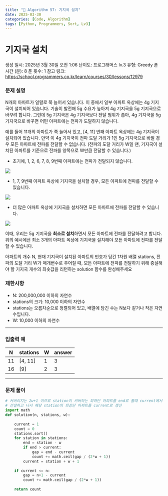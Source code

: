 ```yaml
---
title: "🧠 Algorithm 57: 기지국 설치"
date: 2025-03-30
categories: [Code, Algorithm]
tags: [Python, Programmers, Sort, Lv3]
---
```


# 기지국 설치

생성 일시: 2025년 3월 30일 오전 1:06
난이도: 프로그래머스 lv.3
유형: Greedy
푼 시간 (분): 8
푼 횟수: 1
참고 링크: https://school.programmers.co.kr/learn/courses/30/lessons/12979

### **문제 설명**

N개의 아파트가 일렬로 쭉 늘어서 있습니다. 이 중에서 일부 아파트 옥상에는 4g 기지국이 설치되어 있습니다. 기술이 발전해 5g 수요가 높아져 4g 기지국을 5g 기지국으로 바꾸려 합니다. 그런데 5g 기지국은 4g 기지국보다 전달 범위가 좁아, 4g 기지국을 5g 기지국으로 바꾸면 어떤 아파트에는 전파가 도달하지 않습니다.

예를 들어 11개의 아파트가 쭉 늘어서 있고, [4, 11] 번째 아파트 옥상에는 4g 기지국이 설치되어 있습니다. 만약 이 4g 기지국이 전파 도달 거리가 1인 5g 기지국으로 바뀔 경우 모든 아파트에 전파를 전달할 수 없습니다. (전파의 도달 거리가 W일 땐, 기지국이 설치된 아파트를 기준으로 전파를 양쪽으로 W만큼 전달할 수 있습니다.)

- 초기에, 1, 2, 6, 7, 8, 9번째 아파트에는 전파가 전달되지 않습니다.

![](https://grepp-programmers.s3.ap-northeast-2.amazonaws.com/files/production/fcb45e06-ebb2-4d93-98cc-b6203185e933/%E1%84%80%E1%85%B5%E1%84%8C%E1%85%B5%E1%84%80%E1%85%AE%E1%86%A8%E1%84%89%E1%85%A5%E1%86%AF%E1%84%8E%E1%85%B51_pvskxt.png)

- 1, 7, 9번째 아파트 옥상에 기지국을 설치할 경우, 모든 아파트에 전파를 전달할 수 있습니다.

![](https://grepp-programmers.s3.ap-northeast-2.amazonaws.com/files/production/dd31ddb8-f50d-404c-a6f5-8d6a1d88f620/%E1%84%80%E1%85%B5%E1%84%8C%E1%85%B5%E1%84%80%E1%85%AE%E1%86%A8%E1%84%89%E1%85%A5%E1%86%AF%E1%84%8E%E1%85%B52_kml0pb.png)

- 더 많은 아파트 옥상에 기지국을 설치하면 모든 아파트에 전파를 전달할 수 있습니다.

![](https://grepp-programmers.s3.ap-northeast-2.amazonaws.com/files/production/f5801b12-f683-422d-b26f-5e23e72915dc/%E1%84%80%E1%85%B5%E1%84%8C%E1%85%B5%E1%84%80%E1%85%AE%E1%86%A8%E1%84%89%E1%85%A5%E1%86%AF%E1%84%8E%E1%85%B53_xhv7r3.png)

이때, 우리는 5g 기지국을 **최소로 설치**하면서 모든 아파트에 전파를 전달하려고 합니다. 위의 예시에선 최소 3개의 아파트 옥상에 기지국을 설치해야 모든 아파트에 전파를 전달할 수 있습니다.

아파트의 개수 N, 현재 기지국이 설치된 아파트의 번호가 담긴 1차원 배열 stations, 전파의 도달 거리 W가 매개변수로 주어질 때, 모든 아파트에 전파를 전달하기 위해 증설해야 할 기지국 개수의 최솟값을 리턴하는 solution 함수를 완성해주세요

### 제한사항

- N: 200,000,000 이하의 자연수
- stations의 크기: 10,000 이하의 자연수
- stations는 오름차순으로 정렬되어 있고, 배열에 담긴 수는 N보다 같거나 작은 자연수입니다.
- W: 10,000 이하의 자연수

---

### 입출력 예

| N | stations | W | answer |
| --- | --- | --- | --- |
| 11 | [4, 11] | 1 | 3 |
| 16 | [9] | 2 | 3 |

---

### 문제 풀이

```python
# 커버리지는 2w+1 이므로 station이 커버하는 최하단 아파트를 end로 볼때 current에서 end까지의 아파트 갯수를 커버리지 만큼 나눈 값만큼 기지국 건설
# 건설하고 나서 해당 station의 최상단 아파트를 current로 갱신
import math
def solution(n, stations, w):
    
    current = 1
    count = 0
    stations.sort()
    for station in stations:
        end = station - w
        if end > current:
            gap = end - current 
            count += math.ceil(gap / (2*w + 1))
        current = station + w + 1
        
    if current <= n:
        gap = n+1 - current
        count += math.ceil(gap / (2*w + 1))
        
    return count
```